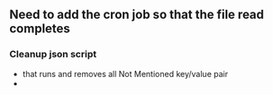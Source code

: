 ## Need to add the cron job so that the file read completes


### Cleanup json script

-  that runs and removes all Not Mentioned key/value pair
- 

